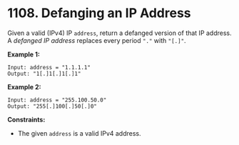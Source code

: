# 1108. Defanging an IP Address
Given a valid (IPv4) IP `address`, return a defanged version of that IP address. A *defanged IP address* replaces every period `"."` with `"[.]"`.

**Example 1:**
```
Input: address = "1.1.1.1"
Output: "1[.]1[.]1[.]1"
```

**Example 2:**
```
Input: address = "255.100.50.0"
Output: "255[.]100[.]50[.]0"
```

**Constraints:**
- The given `address` is a valid IPv4 address.
